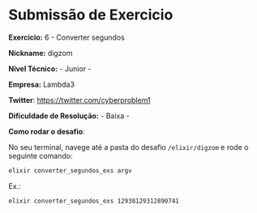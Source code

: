 # Submissão de Exercicio

**Exercicio:** 6 - Converter segundos

**Nickname:** digzom

**Nível Técnico:** - Junior -

**Empresa:** Lambda3 

**Twitter**: https://twitter.com/cyberproblem1

**Dificuldade de Resolução:** - Baixa -

**Como rodar o desafio**: 

No seu terminal, navege até a pasta do desafio `/elixir/digzom` e rode o seguinte comando:

```bash
elixir converter_segundos_exs argv
```

Ex.:

```bash
elixir converter_segundos_exs 12938129312890741
```